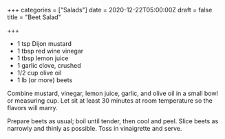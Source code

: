 +++
categories = ["Salads"]
date = 2020-12-22T05:00:00Z
draft = false
title = "Beet Salad"

+++
* 1 tsp Dijon mustard 
* 1 tbsp red wine vinegar 
* 1 tbsp lemon juice 
* 1 garlic clove, crushed 
* 1/2 cup olive oil 
* 1 lb (or more) beets

Combine mustard, vinegar, lemon juice, garlic, and olive oil in a small bowl or measuring cup. Let sit at least 30 minutes at room temperature so the flavors will marry. 

Prepare beets as usual; boil until tender, then cool and peel. Slice beets as narrowly and thinly as possible. Toss in vinaigrette and serve.